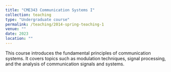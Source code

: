 ```yaml
---
title: "CME343 Communication Systems I"
collection: teaching
type: "Undergraduate course"
permalink: /teaching/2014-spring-teaching-1
venue: ""
date: 2023
location: ""
---
```


This course introduces the fundamental principles of communication systems. It covers topics such as modulation techniques, signal processing, and the analysis of communication signals and systems​​. 

